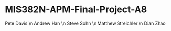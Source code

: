 # MIS382N-APM-Final-Project-A8

Pete Davis \n
Andrew Han \n
Steve Sohn \n
Matthew Streichler \n
Dian Zhao
